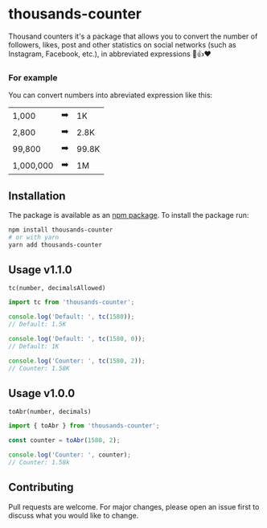 # thousands-counter
Thousand counters it's a package that allows you to convert the number of followers, likes, post and other statistics on social networks (such as Instagram, Facebook, etc.), in abbreviated expressions 👥👍❤️

### For example
You can convert numbers into abreviated expression like this:


<table>
  <tr>
    <td>1,000</td>
    <td>➡️</td>
    <td>1K</td>
  </tr>
  <tr>
    <td>2,800</td>
    <td>➡️</td>
    <td>2.8K</td>
  </tr>
  <tr>
    <td>99,800 </td>
    <td>➡️</td>
    <td>99.8K</td>
  </tr>
  <tr>
    <td>1,000,000</td>
    <td>➡️</td>
    <td>1M</td>
  </tr>
</table>


## Installation
The package is available as an [npm package](https://www.npmjs.com/package/thousands-counter).
To install the package run:

```bash
npm install thousands-counter
# or with yarn
yarn add thousands-counter
```

## Usage v1.1.0
```
tc(number, decimalsAllowed)
```

```js
import tc from 'thousands-counter';

console.log('Default: ', tc(1580));
// Default: 1.5K

console.log('Default: ', tc(1580, 0));
// Default: 1K

console.log('Counter: ', tc(1580, 2));
// Counter: 1.58K
```

## Usage v1.0.0
```
toAbr(number, decimals)
```

```js
import { toAbr } from 'thousands-counter';

const counter = toAbr(1580, 2);

console.log('Counter: ', counter);
// Counter: 1.58k
```

## Contributing
Pull requests are welcome. For major changes, please open an issue first to discuss what you would like to change.
